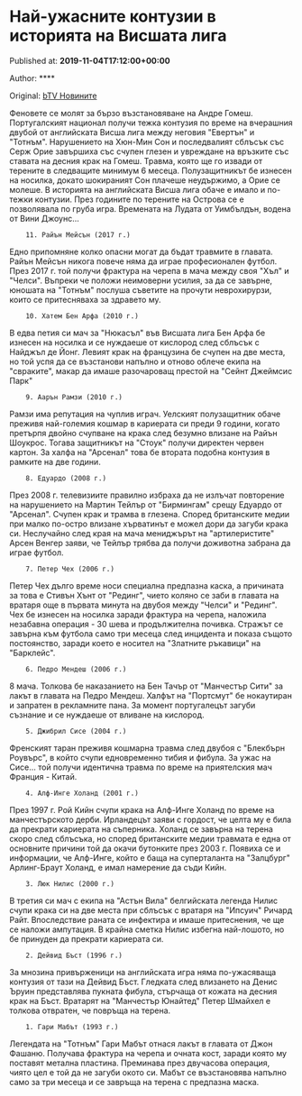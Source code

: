 
# Най-ужасните контузии в историята на Висшата лига

Published at: **2019-11-04T17:12:00+00:00**

Author: ****

Original: [bTV Новините](https://btvnovinite.bg/sport/naj-uzhasnite-kontuzii-v-istorijata-na-visshata-liga.html)

Феновете се молят за бързо възстановяване на Андре Гомеш. Португалският национал получи тежка контузия по време на вчерашния двубой от английската Висша лига между неговия "Евертън" и "Тотнъм". Нарушението на Хюн-Мин Сон и последвалият сблъсък със Серж Орие завършиха със счупен глезен и увреждане на връзките със ставата на десния крак на Гомеш. Травма, която ще го извади от терените в следващите минимум 6 месеца. Полузащитникът бе изнесен на носилка, докато шокираният Сон плачеше неудържимо, а Орие се молеше.
В историята на английската Висша лига обаче е имало и по-тежки контузии. През годините по терените на Острова се е позволявала по груба игра. Времената на Лудата от Уимбълдън, водена от Вини Джоунс...

        11. Райън Мейсън (2017 г.)
      
Едно припомняне колко опасни могат да бъдат травмите в главата. Райън Мейсън никога повече няма да играе професионален футбол. През 2017 г. той получи фрактура на черепа в мача между своя "Хъл" и "Челси".
Въпреки че положи неимоверни усилия, за да се завърне, юношата на "Тотнъм" послуша съветите на прочути неврохирурзи, които се притесняваха за здравето му.

        10. Хатем Бен Арфа (2010 г.)
      
В едва петия си мач за "Нюкасъл" във Висшата лига Бен Арфа бе изнесен на носилка и се нуждаеше от кислород след сблъсък с Найджъл де Йонг. Левият крак на французина бе счупен на две места, но той успя да се възстанови напълно и отново облече екипа на "свраките", макар да имаше разочароващ престой на "Сейнт Джеймсис Парк"

        9. Аарън Рамзи (2010 г.)
      
Рамзи има репутация на чуплив играч. Уелският полузащитник обаче преживя най-големия кошмар в кариерата си преди 9 години, когато претърпя двойно счупване на крака след безумно влизане на Райън Шоукрос. Тогава защитникът на "Стоук" получи директен червен картон.
За халфа на "Арсенал" това бе втората подобна контузия в рамките на две години.

        8. Едуардо (2008 г.)
      
През 2008 г. телевизиите правилно избраха да не излъчат повторение на нарушението на Мартин Тейлър от "Бирмингам" срещу Едуардо от "Арсенал". Счупен крак и трамва в глезена. Според британските медии при малко по-остро влизане хърватинът е можел дори да загуби крака си.
Неслучайно след края на мача мениджърът на "артилеристите" Арсен Венгер заяви, че Тейлър трябва да получи доживотна забрана да играе футбол.

        7. Петер Чех (2006 г.)
      
Петер Чех дълго време носи специална предпазна каска, а причината за това е Стивън Хънт от "Рединг", чието коляно се заби в главата на вратаря още в първата минута на двубоя между "Челси" и "Рединг". Чех бе изнесен на носилка заради фрактура на черепа, наложила незабавна операция - 30 шева и продължителна почивка.
Стражът се завърна към футбола само три месеца след инцидента и показа същото постоянство, заради което е носител на "Златните ръкавици" на "Барклейс".

        6. Педро Мендеш (2006 г.)
      
8 мача. Толкова бе наказанието на Бен Тачър от "Манчестър Сити" за лакът в главата на Педро Мендеш. Халфът на "Портсмут" бе нокаутиран и запратен в рекламните пана. За момент португалецът загуби съзнание и се нуждаеше от вливане на кислород.

        5. Джибрил Сисе (2004 г.)
      
Френският таран преживя кошмарна травма след двубоя с "Блекбърн Роувърс", в който счупи едновременно тибия и фибула. За ужас на Сисе... той получи идентична травма по време на приятелския мач Франция - Китай.

        4. Алф-Инге Холанд (2001 г.)
      
През 1997 г. Рой Кийн счупи крака на Алф-Инге Холанд по време на манчестърското дерби. Ирландецът заяви с гордост, че целта му е била да прекрати кариерата на съперника.
Холанд се завърна на терена скоро след сблъсъка, но според британските медии травмата е една от основните причини той да окачи бутонките през 2003 г. Появиха се и информации, че Алф-Инге, който е баща на суперталанта на "Залцбург" Арлинг-Браут Холанд, е имал намерение да съди Кийн.

        3. Люк Нилис (2000 г.)
      
В третия си мач с екипа на "Астън Вила" белгийската легенда Нилис счупи крака си на две места при сблъсък с вратаря на "Ипсуич" Ричард Райт. Впоследствие раната се инфектира и имаше притеснения, че ще се наложи ампутация. В крайна сметка Нилис избегна най-лошото, но бе принуден да прекрати кариерата си.

        2. Дейвид Бъст (1996 г.)
      
За мнозина привърженици на английската игра няма по-ужасяваща контузия от тази на Дейвид Бъст. Гледката след влизането на Денис Ъруин представлява пукната фибула, стърчаща от кожата на десния крак на Бъст. Вратарят на "Манчестър Юнайтед" Петер Шмайхел е толкова отвратен, че повръща на терена.

        1. Гари Мабът (1993 г.)
      
Легендата на "Тотнъм" Гари Мабът отнася лакът в главата от Джон Фашаню. Получава фрактура на черепа и очната кост, заради която му поставят метална пластина. Преминава през двучасова операция, чиято цел е той да не загуби окото си. Мабът се възстановява напълно само за три месеца и се завръща на терена с предпазна маска.
